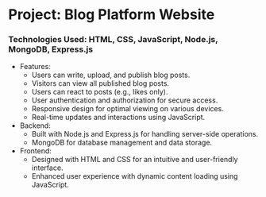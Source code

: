 <h1>Project: Blog Platform Website</h1>
<h3>Technologies Used: HTML, CSS, JavaScript, Node.js, MongoDB, Express.js</h3> 
<ul>
  <li>
    Features:
    <ul>
      <li>Users can write, upload, and publish blog posts.
      <li>Visitors can view all published blog posts.
      <li>Users can react to posts (e.g., likes only).
      <li>User authentication and authorization for secure access.
      <li>Responsive design for optimal viewing on various devices.
      <li>Real-time updates and interactions using JavaScript.
    </ul>
  </li>
  <li>
    Backend:
     <ul>
      <li>Built with Node.js and Express.js for handling server-side operations.
      <li>MongoDB for database management and data storage.
    </ul>
  </li>
  <li>
    Frontend:
    <ul>
      <li>Designed with HTML and CSS for an intuitive and user-friendly interface.
      <li>Enhanced user experience with dynamic content loading using JavaScript.
    </ul>
  </li>

</ul>

